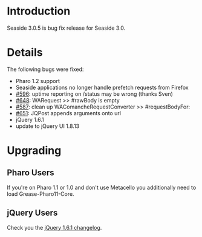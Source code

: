 # Introduction #
Seaside 3.0.5 is bug fix release for Seaside 3.0.


# Details #

The following bugs were fixed:
  * Pharo 1.2 support
  * Seaside applications no longer handle prefetch requests from Firefox
  * [#596](https://github.com/SeasideSt/Seaside/issues/596): uptime reporting on /status may be wrong (thanks Sven)
  * [#648](https://github.com/SeasideSt/Seaside/issues/648): WARequest >> #rawBody is empty
  * [#587](https://github.com/SeasideSt/Seaside/issues/587): clean up WAComancheRequestConverter >> #requestBodyFor:
  * [#651](https://github.com/SeasideSt/Seaside/issues/651): JQPost appends arguments onto url
  * jQuery 1.6.1
  * update to jQuery UI 1.8.13

# Upgrading #
## Pharo Users ##
If you're on Pharo 1.1 or 1.0 and don't use Metacello you additionally need to load Grease-Pharo11-Core.

## jQuery Users ##
Check you the [jQuery 1.6.1 changelog](http://blog.jquery.com/2011/05/12/jquery-1-6-1-released/).
